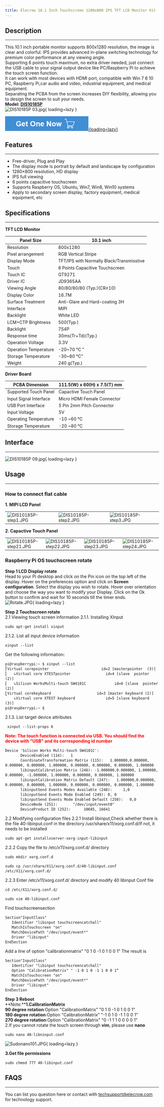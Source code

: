 ```yaml
---
title: Elecrow 10.1 Inch Touchscreen 1280x800 IPS TFT LCD Monitor Kit
---
```


## Description
-----------

This 10.1 inch portable monitor supports 800x1280 resolution, the image is clear and colorful. IPS provides advanced in-plane switching technology for premium color performance at any viewing angle.   
Supporting 6 points touch maximum, no extra driver needed, just connect the USB cable to your signal output device like PC/Raspberry Pi to achieve the touch screen function.  
It can work with most devices with HDMI port, compatible with Win 7 8 10 PC, Raspberry Pi,car audio and video, industrial equipment, and medical equipment.  
Separating the PCBA from the screen increases DIY flexibility, allowing you to design the screen to suit your needs.  
**Model: [DIS10185P](https://www.elecrow.com/elecrow-10-1-inch-touchscreen-1280x800-ips-tft-lcd-monitor-kit.html)**  
![DIS10185P 03.jpg](https://wiki.elecrow.com/images/thumb/1/16/DIS10185P_03.jpg/600px-DIS10185P_03.jpg){ loading=lazy }

[![Alt text](../../assets/images/Get_one_now.png){loading=lazy}](https://www.elecrow.com/elecrow-10-1-inch-touchscreen-1280x800-ips-tft-lcd-monitor-kit.html?wiki "Title text")

## Features
--------

- Free-driver, Plug and Play
- The display mode is portrait by default and landscape by configuration
- 1280×800 resolution, HD display
- IPS full viewing
- 6 points capacitive touchscreen
- Supports Raspberry OS, Ubuntu, Win7, Win8, Win10 systems
- Apply to secondary screen display, factory equipment, medical equipment, etc

## Specifications
--------------

**TFT LCD Monitor**

| Panel Size | 10.1 inch |
|---|---|
| Resolution | 800x1280 |
| Pixel arrangement | RGB Vertical Stripe |
| Display Mode | TFT/IPS with Normally Black/Transmisstive |
| Touch | 6 Points Capacitive Touchscreen |
| Touch IC | GT9271 |
| Driver IC | JD9365AA |
| Viewing Angle | 80/80/80/80 (Typ.)(CR≥10) |
| Display Color | 16.7M |
| Surface Treatment | Anti-Glare and Hard-coating 3H |
| Interface | MIPI |
| Backlight | White LED |
| LCM+CTP Brightness | 500(Typ.) |
| Backlight | 7S4P |
| Response time | 30ms(Tr+Td)(Typ.) |
| Operation Voltage | 3.3V |
| Operation Temperature | -20~70 ℃ ” |
| Storage Temperature | -30~80 ℃” |
| Weight | 240 g(Typ.) |


**Driver Board**

| PCBA Dimension | 111.5(W) x 60(H) x 7.5(T) mm |
|---|---|
| Supported Touch Panel | Capactive Touch Panel |
| Input Signal Interface | Micro HDMI Female Connector |
| USB Port Interface | 5 Pin 2mm Pitch Connector |
| Input Voltage | 5V |
| Operating Temperature | -10 ~60 ℃ |
| Storage Temperature | -20 ~80 ℃ |

## Interface
---------

![DIS10185P 09.jpg](https://wiki.elecrow.com/images/8/8a/DIS10185P_09.jpg){ loading=lazy }

## Usage
-----

### **How to connect flat cable**

**1. MIPI LCD Panel**

<table>
    <tbody>
        <tr>
            <td>
                <img alt="DIS10185P-step1.JPG"  src="https://wiki.elecrow.com/images/thumb/5/59/DIS10185P-step1.JPG/300px-DIS10185P-step1.JPG" loading="lazy" />
            </td>
            <td>
                <img alt="DIS10185P-step2.JPG" src="https://wiki.elecrow.com/images/thumb/8/8f/DIS10185P-step2.JPG/300px-DIS10185P-step2.JPG" loading="lazy" />
            </td>
            <td>
                <img alt="DIS10185P-step3.JPG" src="https://wiki.elecrow.com/images/thumb/e/e8/DIS10185P-step3.JPG/300px-DIS10185P-step3.JPG" loading="lazy" />
            </td>
        </tr>
    </tbody>
</table>

**2. Capactive Touch Panel**

<table>
    <tbody>
        <tr>
            <td>
                <img alt="DIS10185P-step21.JPG"  src="https://wiki.elecrow.com/images/thumb/8/80/DIS10185P-step21.JPG/300px-DIS10185P-step21.JPG" loading="lazy" />
            </td>
            <td>
                <img alt="DIS10185P-step22.JPG" src="https://wiki.elecrow.com/images/thumb/0/0d/DIS10185P-step22.JPG/300px-DIS10185P-step22.JPG" loading="lazy" />
            </td>
            <td>
                <img alt="DIS10185P-step23.JPG" src="https://wiki.elecrow.com/images/thumb/3/30/DIS10185P-step23.JPG/300px-DIS10185P-step23.JPG" loading="lazy" />
            </td>
            <td>
                <img alt="DIS10185P-step24.JPG" src="https://wiki.elecrow.com/images/thumb/2/2a/DIS10185P-step24.JPG/300px-DIS10185P-step24.JPG" loading="lazy" />
            </td>
        </tr>
    </tbody>
</table>

### **Raspberry Pi OS touchscreen rotate**

**Step 1 LCD Display rotate**  
Head to your Pi desktop and click on the Pin icon on the top left of the display. Hover on the preferences option and click on **Screen configuration**. Select the display you wish to rotate. Hover over orientation and choose the way you want to modify your Display. Click on the Ok button to confirm and wait for 10 seconds till the timer ends.  
![Rotate.JPG](https://wiki.elecrow.com/images/thumb/4/45/Rotate.JPG/800px-Rotate.JPG){ loading=lazy }

**Step 2 Touchscreen rotate**  
2.1 Viewing touch screen information 
2.1.1. Installing XInput

```
sudo apt-get install xinput  
```

2.1.2. List all input device information

```
xinput --list
```

Get the following information:

```
pi@raspberrypi:~ $ xinput --list
⎡Virtual corepointer                        id=2 [masterpointer  (3)]
⎜   ↳Virtual core XTESTpointer                id=4 [slave  pointer (2)]
⎜   ↳Silicon WorksMulti-touch SW4101C             id=6 [slave  pointer (2)]
⎣Virtual corekeyboard                     id=3 [master keyboard (2)]
    ↳Virtual core XTEST keyboard              id=5 [slave keyboard (3)]
pi@raspberrypi:~ $
```

2.1.3. List target device attributes

```
 xinput --list-props 6
```

<font color="red">**Note: The touch function is connected via USB. You should find the device with "USB" and its corresponding id number** </font>

```
Device 'Silicon Works Multi-touch SW4101C':
       DeviceEnabled (114):   1
       CoordinateTransformation Matrix (115):   1.000000,0.000000, 0.000000, 0.000000, 1.000000, 0.000000, 0.000000, 0.000000, 1.000000
       libinputCalibration Matrix (246): -1.000000,0.000000, 1.000000, 0.000000, -1.000000, 1.000000, 0.000000, 0.000000, 1.000000
       libinputCalibration Matrix Default (247):   1.000000,0.000000, 0.000000, 0.000000, 1.000000, 0.000000, 0.000000, 0.000000, 1.000000
       libinputSend Events Modes Available (248):     1,0
       libinputSend Events Mode Enabled (249): 0, 0
       libinputSend Events Mode Enabled Default (250):   0,0
       DeviceNode (251):       "/dev/input/event0"
       DeviceProduct ID (252):      10685, 16641
```

2.2 Modifying configuration files 2.2.1 Install libinput,Check whether there is the file 40-libinput.conf in the directory /usr/share/x11/xorg.conf.d/If not, it needs to be installed

```
sudo apt-get installxserver-xorg-input-libinput
```

2.2.2 Copy the file to /etc/x11/xorg.conf.d/ directory

```
sudo mkdir xorg.conf.d
```

```
sudo cp /usr/share/X11/xorg.conf.d/40-libinput.conf /etc/X11/xorg.conf.d/
```

2.2.3 Enter /etc/x11/xorg.conf.d/ directory and modify 40 libinput Conf file

```
cd /etc/X11/xorg.conf.d/
```

```
sudo vim 40-libinput.conf
```

Find touchscreensection

```
Section"InputClass"
   Identifier "libinput touchscreencatchall"
   MatchIsTouchscreen "on"
   MatchDevicePath "/dev/input/event*"
   Driver "libinput"
EndSection
```

Add a line of option "calibrationmatrix" "0 1 0 -1 0 1 0 0 1"
The result is

```
Section"InputClass"
   Identifier "libinput touchscreencatchall"
   Option "CalibrationMatrix" " -1 0 1 0 -1 1 0 0 1“
   MatchIsTouchscreen "on"
   MatchDevicePath "/dev/input/event*"
   Driver "libinput"
EndSection
```

**Step 3 Reboot**  
**Note:****1.CalibrationMatrix**  
**90 degree rotation**:Option "CalibrationMatrix" "0 1 0 -1 0 1 0 0 1"  
**180 degree rotation**:Option "CalibrationMatrix" "-1 0 1 0 -1 1 0 0 1"  
**270 degree rotation**:Option "CalibrationMatrix" "0 -1 1 1 0 0 0 0 1"  
2.If you cannot rotate the touch screen through **vim**, please use **nano**

```
sudo nano 40-libninput.conf
```

![Sudonano101.JPG](https://wiki.elecrow.com/images/thumb/5/50/Sudonano101.JPG/800px-Sudonano101.JPG){ loading=lazy }

**3.Get file permissions** 

```
sudo chmod 777 40-libinput.conf
```

## FAQS
----

You can list you question here or contact with techsupport@elecrow.com for technology support.